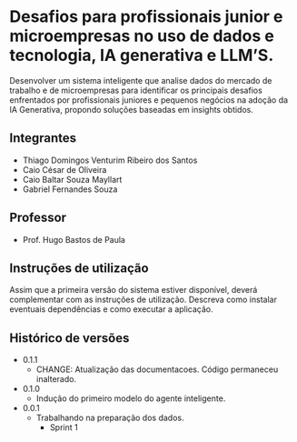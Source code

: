 # Desafios para profissionais junior e microempresas no uso de dados e tecnologia, IA generativa e LLM’S.

Desenvolver um sistema inteligente que analise dados do mercado de trabalho e de microempresas para identificar os principais desafios enfrentados por profissionais juniores e pequenos negócios na adoção da IA ​​Generativa, propondo soluções baseadas em insights obtidos.

## Integrantes

* Thiago Domingos Venturim Ribeiro dos Santos 
* Caio César de Oliveira
* Caio Baltar Souza Mayllart
* Gabriel Fernandes Souza

## Professor

* Prof. Hugo Bastos de Paula

## Instruções de utilização

Assim que a primeira versão do sistema estiver disponível, deverá complementar com as instruções de utilização. Descreva como instalar eventuais dependências e como executar a aplicação.

## Histórico de versões

* 0.1.1
    * CHANGE: Atualização das documentacoes. Código permaneceu inalterado.
* 0.1.0
    * Indução do primeiro modelo do agente inteligente.
* 0.0.1
    * Trabalhando na preparação dos dados.
         * Sprint 1
           

